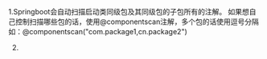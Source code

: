 1.Springboot会自动扫描启动类同级包及其同级包的子包所有的注解。
如果想自己控制扫描哪些包的话，使用@componentscan注解，多个包的话使用逗号分隔
如：@componentscan("com.package1,cn.package2")

2.